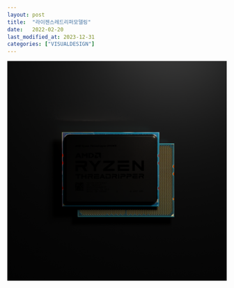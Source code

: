 ```yaml
---
layout: post
title:  "라이젠스레드리퍼모델링"
date:   2022-02-20
last_modified_at: 2023-12-31
categories: ["VISUALDESIGN"]
---
```

![image](https://github.com/whoisrealminjueun/images/blob/main/ryzen.png?raw=true)
